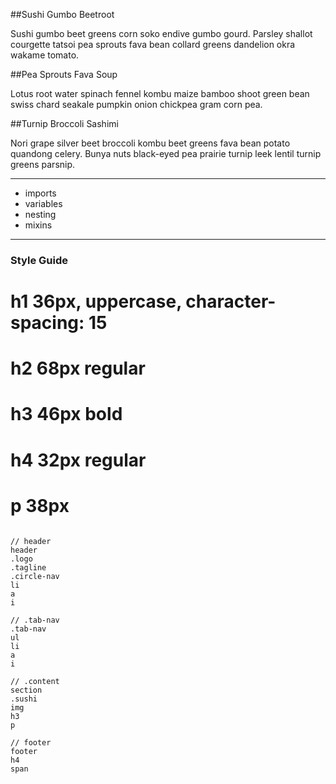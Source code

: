 
##Sushi Gumbo Beetroot

Sushi gumbo beet greens corn soko endive gumbo gourd. Parsley shallot courgette tatsoi pea sprouts fava bean collard greens dandelion okra wakame tomato.

##Pea Sprouts Fava Soup

Lotus root water spinach fennel kombu maize bamboo shoot green bean swiss chard seakale pumpkin onion chickpea gram corn pea.

##Turnip Broccoli Sashimi

Nori grape silver beet broccoli kombu beet greens fava bean potato quandong celery. Bunya nuts black-eyed pea prairie turnip leek lentil turnip greens parsnip.

___

* imports
* variables
* nesting
* mixins

---

### Style Guide

# h1 36px, uppercase, character-spacing: 15 
# h2 68px regular
# h3 46px bold
# h4 32px regular
# p 38px 


```

// header
header
.logo
.tagline
.circle-nav
li
a
i

// .tab-nav
.tab-nav
ul
li
a
i

// .content
section
.sushi
img
h3
p

// footer
footer
h4
span

```